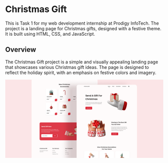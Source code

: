 # Christmas Gift

This is Task 1 for my web development internship at Prodigy InfoTech. The project is a landing page for Christmas gifts, designed with a festive theme. It is built using HTML, CSS, and JavaScript.

## Overview

The Christmas Gift project is a simple and visually appealing landing page that showcases various Christmas gift ideas. The page is designed to reflect the holiday spirit, with an emphasis on festive colors and imagery.

![Christmas Gift Landing Page](images/chirtmasssUI.png)
